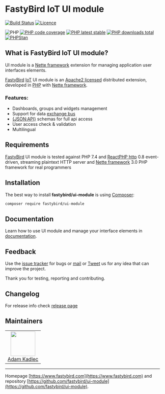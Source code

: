 # FastyBird IoT UI module

[![Build Status](https://badgen.net/github/checks/FastyBird/ui-module/main?cache=300&style=flat-square)](https://github.com/FastyBird/ui-module/actions)
[![Licence](https://badgen.net/github/license/FastyBird/ui-module?cache=300&style=flat-square)](https://github.com/FastyBird/ui-module/blob/main/LICENSE.md)

![PHP](https://badgen.net/packagist/php/FastyBird/ui-module?cache=300&style=flat-square)
[![PHP code coverage](https://badgen.net/coveralls/c/github/FastyBird/ui-module?cache=300&style=flat-square)](https://coveralls.io/r/FastyBird/ui-module)
[![PHP latest stable](https://badgen.net/packagist/v/FastyBird/ui-module/latest?cache=300&style=flat-square)](https://packagist.org/packages/FastyBird/ui-module)
[![PHP downloads total](https://badgen.net/packagist/dt/FastyBird/ui-module?cache=300&style=flat-square)](https://packagist.org/packages/FastyBird/ui-module)
[![PHPStan](https://img.shields.io/badge/phpstan-enabled-brightgreen.svg?style=flat-square)](https://github.com/phpstan/phpstan)

## What is FastyBird IoT UI module?

UI module is a [Nette framework](https://nette.org) extension for managing application user interfaces elements.

[FastyBird](https://www.fastybird.com) [IoT](https://en.wikipedia.org/wiki/Internet_of_things) UI module is an [Apache2 licensed](http://www.apache.org/licenses/LICENSE-2.0) distributed extension, developed in [PHP](https://www.php.net) with [Nette framework](https://nette.org).

### Features:

- Dashboards, groups and widgets management
- Support for data [exchange bus](https://github.com/FastyBird/exchange)
- [{JSON:API}](https://jsonapi.org/) schemas for full api access
- User access check & validation
- Multilingual

## Requirements

[FastyBird](https://www.fastybird.com) UI module is tested against PHP 7.4 and [ReactPHP http](https://github.com/reactphp/http) 0.8 event-driven, streaming plaintext HTTP server and [Nette framework](https://nette.org/en/) 3.0 PHP framework for real programmers

## Installation

The best way to install **fastybird/ui-module** is using [Composer](http://getcomposer.org/):

```sh
composer require fastybird/ui-module
```

## Documentation

Learn how to use UI module and manage your interface elements in [documentation](https://github.com/FastyBird/ui-module/blob/main/.docs/en/index.md).

## Feedback

Use the [issue tracker](https://github.com/FastyBird/ui-module/issues) for bugs or [mail](mailto:code@fastybird.com) or [Tweet](https://twitter.com/fastybird) us for any idea that can improve the project.

Thank you for testing, reporting and contributing.

## Changelog

For release info check [release page](https://github.com/FastyBird/ui-module/releases)

## Maintainers

<table>
	<tbody>
		<tr>
			<td align="center">
				<a href="https://github.com/akadlec">
					<img width="80" height="80" src="https://avatars3.githubusercontent.com/u/1866672?s=460&amp;v=4">
				</a>
				<br>
				<a href="https://github.com/akadlec">Adam Kadlec</a>
			</td>
		</tr>
	</tbody>
</table>

***
Homepage [https://www.fastybird.com](https://www.fastybird.com) and repository [https://github.com/fastybird/ui-module](https://github.com/fastybird/ui-module).
